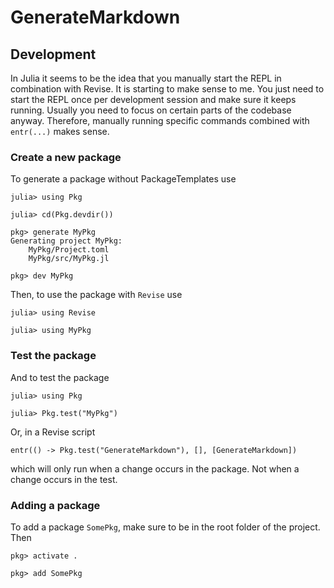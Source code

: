 # GenerateMarkdown

## Development
In Julia it seems to be the idea that you manually start the REPL in combination with Revise.
It is starting to make sense to me.
You just need to start the REPL once per development session and make sure it keeps running.
Usually you need to focus on certain parts of the codebase anyway.
Therefore, manually running specific commands combined with `entr(...)` makes sense.

### Create a new package
To generate a package without PackageTemplates use
```
julia> using Pkg

julia> cd(Pkg.devdir())

pkg> generate MyPkg
Generating project MyPkg:
    MyPkg/Project.toml
    MyPkg/src/MyPkg.jl

pkg> dev MyPkg
```

Then, to use the package with `Revise` use
```
julia> using Revise

julia> using MyPkg
```

### Test the package
And to test the package 
```
julia> using Pkg

julia> Pkg.test("MyPkg")
```
Or, in a Revise script
```
entr(() -> Pkg.test("GenerateMarkdown"), [], [GenerateMarkdown])
```
which will only run when a change occurs in the package. 
Not when a change occurs in the test.

### Adding a package
To add a package `SomePkg`, make sure to be in the root folder of the project.
Then
```
pkg> activate .

pkg> add SomePkg
```

